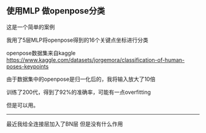 ## 使用MLP 做openpose分类

这是一个简单的案例

我用了5层MLP将openpose得到的16个关键点坐标进行分类

openpose数据集来自kaggle
https://www.kaggle.com/datasets/jorgemora/classification-of-human-poses-keypoints

由于数据集中的openpose是归一化后的，我将输入放大了10倍

训练了200代，得到了92%的准确率，可能有一点overfitting

但是可以用。


----------------------------------------------------------------------------------------

最近我给全连接层加入了BN层
但是没有什么作用